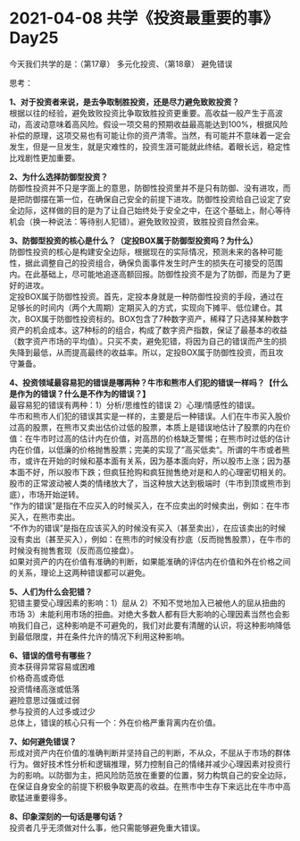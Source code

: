 # 2021-04-08 共学《投资最重要的事》 Day25
今天我们共学的是：（第17章） 多元化投资、（第18章） 避免错误

思考：

**1、对于投资者来说，是去争取制胜投资，还是尽力避免致败投资？**  
根据以往的经验，避免致败投资比争取致胜投资更重要。高收益一般产生于高波动，高波动意味着高风险。假设一项交易的预期收益最高能达到100%，根据风险补偿的原理，这项交易也有可能让你的资产清零。当然，有可能并不意味着一定会发生，但是一旦发生，就是灾难性的，投资生涯可能就此终结。着眼长远，稳定性比戏剧性更加重要。

**2、为什么选择防御型投资？**  
防御性投资并不只是字面上的意思，防御性投资里并不是只有防御、没有进攻，而是把防御摆在第一位，在确保自己安全的前提下进攻。防御性投资给自己设定了安全边际，这样做的目的是为了让自己始终处于安全之中，在这个基础上，耐心等待机会（换一种说法：等待别人犯错）。避免致败投资，致胜投资自然会来。

**3、防御型投资的核心是什么？（定投BOX属于防御型投资吗？为什么）**  
防御性投资的核心是构建安全边际，根据现在的实际情况，预测未来的各种可能性，据此调整自己的投资组合，确保负面事件发生时产生的损失在可接受的范围内。在此基础上，尽可能地追逐高额回报。防御性投资不是为了防御，而是为了更好的进攻。  
定投BOX属于防御性投资。首先，定投本身就是一种防御性投资的手段，通过在足够长的时间内（两个大周期）定期买入的方式，实现向下摊平、低位建仓。其次，BOX属于防御性投资标的。BOX包含了7种数字资产，稀释了只选择某种数字资产的机会成本。这7种标的的组合，构成了数字资产指数，保证了最基本的收益（数字资产市场的平均值）。只买不卖，避免犯错，将因为自己的错误而产生的损失降到最低，从而提高最终的收益率。所以，定投BOX属于防御性投资，而且攻守兼备。

**4、投资领域最容易犯的错误是哪两种？牛市和熊市人们犯的错误一样吗？【什么是作为的错误？什么是不作为的错误？】**  
最容易犯的错误有两种：1）分析/思维性的错误 2）心理/情感性的错误。  
牛市和熊市人们犯的错误其实是一样的，主要是后一种错误。人们在牛市买入股价过高的股票，在熊市又卖出估价过低的股票，本质上是错误地估计了股票的内在价值：在牛市时过高的估计内在价值，对高昂的价格缺乏警惕；在熊市时过低的估计内在价值，以低廉的价格抛售股票；完美的实现了”高买低卖“。所谓的牛市或者熊市，或许在开始的时候和基本面有关系，因为基本面向好，所以股市上涨；因为基本面不好，所以股市下跌；但疯狂抢购和疯狂抛售绝对是和人的心理密切相关的。股市的正常波动被人类的情绪放大了，当这种放大达到极端时（牛市到顶或熊市到底），市场开始逆转。  
“作为的错误”是指在不应买入的时候买入，在不应卖出的时候卖出，例如：在牛市买入，在熊市卖出。  
“不作为的错误”是指在应该买入的时候没有买入（甚至卖出），在应该卖出的时候没有卖出（甚至买入），例如：在熊市的时候没有抄底（反而抛售股票），在牛市的时候没有抛售套现（反而高位接盘）。  
如果对资产的内在价值有准确的判断，如果能准确的评估内在价值和外在价格之间的关系，理论上这两种错误都可以避免。

**5、人们为什么会犯错？**  
犯错主要受心理因素的影响：1）屈从 2）不知不觉地加入已被他人的屈从扭曲的市场 3）未能利用市场的扭曲。对绝大多数人都有巨大影响的心理因素当然也会影响我们自己，这种影响是不可避免的，我们对此要有清醒的认识，将这种影响降低到最低限度，并在条件允许的情况下利用这种影响。

**6、错误的信号有哪些？**  
资本获得异常容易或困难  
价格奇高或奇低  
投资情绪高涨或低落  
避险意思过强或过弱  
参与投资的人过多或过少  
总体上，错误的核心只有一个：外在价格严重背离内在价值。

**7、如何避免错误？**  
形成对资产内在价值的准确判断并坚持自己的判断，不从众，不屈从于市场的群体行为。做好技术性分析和逻辑推理，努力控制自己的情绪并减少心理因素对投资行为的影响。以防御为主，把风险防范放在重要的位置，努力构筑自己的安全边际，在保证自身安全的前提下积极争取更高的收益。在熊市中生存下来远比在牛市中高歌猛进重要得多。

**8、印象深刻的一句话是哪句话？**  
投资者几乎无须做对什么事，他只需能够避免重大错误。

